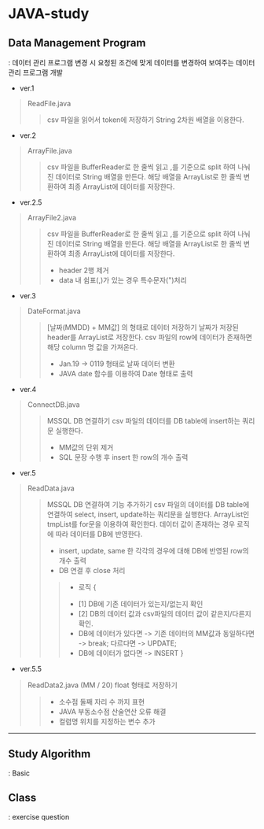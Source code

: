  # JAVA-study
 
 ## Data Management Program
: 데이터 관리 프로그램 변경 시
요청된 조건에 맞게 데이터를 변경하여 보여주는
데이터 관리 프로그램 개발

 * ver.1
> ReadFile.java
>> csv 파일을 읽어서 token에 저장하기
>> String 2차원 배열을 이용한다.


 * ver.2
> ArrayFile.java
>> csv 파일을 BufferReader로 한 줄씩 읽고
>> ,를 기준으로 split 하여 나눠진 데이터로 String 배열을 만든다.
>> 해당 배열을 ArrayList로 한 줄씩 변환하여
>> 최종 ArrayList에 데이터를 저장한다.


 * ver.2.5
> ArrayFile2.java
>> csv 파일을 BufferReader로 한 줄씩 읽고
>> ,를 기준으로 split 하여 나눠진 데이터로 String 배열을 만든다.
>> 해당 배열을 ArrayList로 한 줄씩 변환하여
>> 최종 ArrayList에 데이터를 저장한다.
>> - header 2행 제거
>> - data 내 쉼표(,)가 있는 경우 특수문자(")처리


 * ver.3
> DateFormat.java
>> [날짜(MMDD) + MM값] 의 형태로 데이터 저장하기
>> 날짜가 저장된 header를 ArrayList로 저장한다.
>> csv 파일의 row에 데이터가 존재하면 해당 column 명 값을 가져온다.
>> - Jan.19 -> 0119 형태로 날짜 데이터 변환
>> - JAVA date 함수를 이용하여 Date 형태로 출력


 * ver.4
> ConnectDB.java
>> MSSQL DB 연결하기
>> csv 파일의 데이터를 DB table에 insert하는 쿼리문 실행한다.
>> - MM값의 단위 제거
>> - SQL 문장 수행 후 insert 한 row의 개수 출력

 * ver.5
> ReadData.java
>> MSSQL DB 연결하여 기능 추가하기
>> csv 파일의 데이터를 DB table에 연결하여
>> select, insert, update하는 쿼리문을 실행한다.
>> ArrayList인 tmpList를 for문을 이용하여 확인한다.
>> 데이터 값이 존재하는 경우 로직에 따라 데이터를 DB에 반영한다.
>> - insert, update, same 한 각각의 경우에 대해 DB에 반영된 row의 개수 출력
>> - DB 연결 후 close 처리
>>> * 로직 {
>>> - [1] DB에 기존 데이터가 있는지/없는지 확인
>>> - [2] DB의 데이터 값과 csv파일의 데이터 값이 같은지/다른지 확인.
>>> - DB에 데이터가 있다면 -> 기존 데이터의 MM값과 동일하다면 -> break; 다르다면 -> UPDATE;
>>> - DB에 데이터가 없다면 -> INSERT
>>> }


 * ver.5.5
> ReadData2.java (MM / 20) float 형태로 저장하기
 >> - 소수점 둘째 자리 수 까지 표현
 >> - JAVA 부동소수점 산술연산 오류 해결
 >> - 컬렴명 위치를 지정하는 변수 추가
 
 -------------

## Study Algorithm
: Basic

## Class
: exercise question

